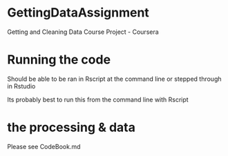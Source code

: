# GettingDataAssignment
Getting and Cleaning Data Course Project - Coursera

# Running the code
Should be able to be ran in Rscript at the command line or stepped through in Rstudio

Its probably best to run this from the command line with Rscript

# the processing & data
Please see CodeBook.md



